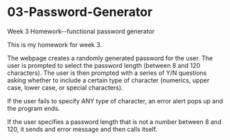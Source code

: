 # 03-Password-Generator
 Week 3 Homework--functional password generator

 This is my homework for week 3.

 The webpage creates a randomly generated password for the user. The user is prompted to select the password length (between 8 and 120 characters). The user is then prompted with a series of Y/N questions asking whether to include a certain type of character (numerics, upper case, lower case, or special characters).  

 If the user fails to specify ANY type of character, an error alert pops up and the program ends.

 If the user specifies a password length that is not a number between 8 and 120, it sends and error message and then calls itself.
 

